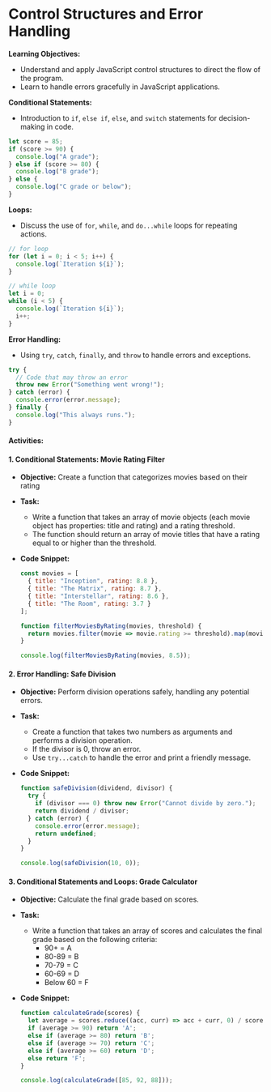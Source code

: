 # Control Structures and Error Handling

**Learning Objectives:**

* Understand and apply JavaScript control structures to direct the flow of the program.
* Learn to handle errors gracefully in JavaScript applications.

**Conditional Statements:**

* Introduction to `if`, `else if`, `else`, and `switch` statements for decision-making in code.

```javascript
let score = 85;
if (score >= 90) {
  console.log("A grade");
} else if (score >= 80) {
  console.log("B grade");
} else {
  console.log("C grade or below");
}
```

**Loops:**

* Discuss the use of `for`, `while`, and `do...while` loops for repeating actions.

```javascript
// for loop
for (let i = 0; i < 5; i++) {
  console.log(`Iteration ${i}`);
}

// while loop
let i = 0;
while (i < 5) {
  console.log(`Iteration ${i}`);
  i++;
}
```

**Error Handling:**

* Using `try`, `catch`, `finally`, and `throw` to handle errors and exceptions.

```javascript
try {
  // Code that may throw an error
  throw new Error("Something went wrong!");
} catch (error) {
  console.error(error.message);
} finally {
  console.log("This always runs.");
}

```

#### Activities:

#### 1. Conditional Statements: Movie Rating Filter

* **Objective:** Create a function that categorizes movies based on their rating
* **Task:**
  * Write a function that takes an array of movie objects (each movie object has properties: title and rating) and a rating threshold.
  * The function should return an array of movie titles that have a rating equal to or higher than the threshold.
*   **Code Snippet:**

    ```javascript
    const movies = [
      { title: "Inception", rating: 8.8 },
      { title: "The Matrix", rating: 8.7 },
      { title: "Interstellar", rating: 8.6 },
      { title: "The Room", rating: 3.7 }
    ];

    function filterMoviesByRating(movies, threshold) {
      return movies.filter(movie => movie.rating >= threshold).map(movie => movie.title);
    }

    console.log(filterMoviesByRating(movies, 8.5));
    ```

#### 2. Error Handling: Safe Division

* **Objective:** Perform division operations safely, handling any potential errors.
* **Task:**
  * Create a function that takes two numbers as arguments and performs a division operation.
  * If the divisor is 0, throw an error.
  * Use `try...catch` to handle the error and print a friendly message.
*   **Code Snippet:**

    ```javascript
    function safeDivision(dividend, divisor) {
      try {
        if (divisor === 0) throw new Error("Cannot divide by zero.");
        return dividend / divisor;
      } catch (error) {
        console.error(error.message);
        return undefined;
      }
    }

    console.log(safeDivision(10, 0));
    ```

#### 3. Conditional Statements and Loops: Grade Calculator

* **Objective:** Calculate the final grade based on scores.
* **Task:**
  * Write a function that takes an array of scores and calculates the final grade based on the following criteria:
    * 90+ = A
    * 80-89 = B
    * 70-79 = C
    * 60-69 = D
    * Below 60 = F
*   **Code Snippet:**

    ```javascript
    function calculateGrade(scores) {
      let average = scores.reduce((acc, curr) => acc + curr, 0) / scores.length;
      if (average >= 90) return 'A';
      else if (average >= 80) return 'B';
      else if (average >= 70) return 'C';
      else if (average >= 60) return 'D';
      else return 'F';
    }

    console.log(calculateGrade([85, 92, 88]));
    ```







